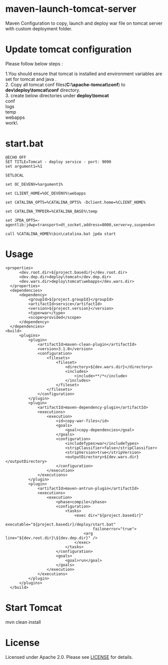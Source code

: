 # maven-launch-tomcat-server
Maven Configuration to copy, launch and deploy war file on tomcat server with custom deployment folder.

# Update tomcat configuration 

Please follow below steps :

1.You should ensure that tomcat is installed and environment variables are set for tomcat and java .\
2. Copy all tomcat conf files(**C:\apache-tomcat\conf**) to **dev\deploy\tomcat\conf** directory.\
3. create below directories under **deploy\tomcat**\
    conf\
    logs\
    temp\
    webapps\
    work\

# start.bat
```
@ECHO OFF
SET TITLE=Tomcat - deploy service - port: 9090
set argument1=%1

SETLOCAL

set OC_DEVENV=%argument1%

set CLIENT_HOME=%OC_DEVENV%\webapps

set CATALINA_OPTS=%CATALINA_OPTS% -Dclient.home=%CLIENT_HOME%

set CATALINA_TMPDIR=%CATALINA_BASE%\temp

set JPDA_OPTS=-agentlib:jdwp=transport=dt_socket,address=8000,server=y,suspend=n

call %CATALINA_HOME%\bin\catalina.bat jpda start
```
# Usage

  ```  
  <properties>
        <dev.root.dir>${project.basedir}</dev.root.dir>
        <dev.dep.dir>deploy\tomcat</dev.dep.dir>
        <dev.wars.dir>deploy\tomcat\webapps</dev.wars.dir>
    </properties>
    <dependencies>
        <dependency>
            <groupId>${project.groupId}</groupId>
            <artifactId>service</artifactId>
            <version>${project.version}</version>
            <type>war</type>
            <scope>provided</scope>
        </dependency>
    </dependencies>
 <build>
        <plugins>
            <plugin>
                <artifactId>maven-clean-plugin</artifactId>
                <version>3.1.0</version>
                <configuration>
                    <filesets>
                        <fileset>
                            <directory>${dev.wars.dir}</directory>
                            <includes>
                                <include>**/*</include>
                            </includes>
                        </fileset>
                    </filesets>
                </configuration>
            </plugin>
            <plugin>
                <artifactId>maven-dependency-plugin</artifactId>
                <executions>
                    <execution>
                        <id>copy-war-files</id>
                        <goals>
                            <goal>copy-dependencies</goal>
                        </goals>
                        <configuration>
                            <includeTypes>war</includeTypes>
                            <stripClassifier>false</stripClassifier>
                            <stripVersion>true</stripVersion>
                            <outputDirectory>${dev.wars.dir}</outputDirectory>
                        </configuration>
                    </execution>
                </executions>
            </plugin>
            <plugin>
                <artifactId>maven-antrun-plugin</artifactId>
                <executions>
                    <execution>
                        <phase>compile</phase>
                        <configuration>
                            <tasks>
                                <exec dir="${project.basedir}"
                                        executable="${project.basedir}/deploy/start.bat"
                                        failonerror="true">
                                    <arg line="${dev.root.dir}\${dev.dep.dir}" />
                                </exec>
                            </tasks>
                        </configuration>
                        <goals>
                            <goal>run</goal>
                        </goals>
                    </execution>
                </executions>
            </plugin>
        </plugins>
    </build>
```

# Start Tomcat 

mvn clean install

# License

Licensed under Apache 2.0. Please see [LICENSE](LICENSE) for details.
